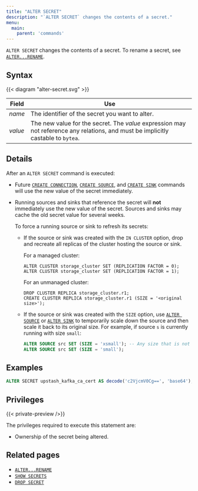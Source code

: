 ```yaml
---
title: "ALTER SECRET"
description: "`ALTER SECRET` changes the contents of a secret."
menu:
  main:
    parent: 'commands'
---
```


`ALTER SECRET` changes the contents of a secret. To rename a secret, see [`ALTER...RENAME`](/sql/alter-rename/).

## Syntax

{{< diagram "alter-secret.svg" >}}

Field | Use
------|-----
_name_ | The identifier of the secret you want to alter.
_value_ | The new value for the secret. The _value_ expression may not reference any relations, and must be implicitly castable to `bytea`.

## Details

After an `ALTER SECRET` command is executed:

  * Future [`CREATE CONNECTION`], [`CREATE SOURCE`], and [`CREATE SINK`]
    commands will use the new value of the secret immediately.

  * Running sources and sinks that reference the secret will **not** immediately
    use the new value of the secret. Sources and sinks may cache the old secret
    value for several weeks.

    To force a running source or sink to refresh its secrets:

      * If the source or sink was created with the `IN CLUSTER` option, drop and
        recreate all replicas of the cluster hosting the source or sink.

        For a managed cluster:

        ```
        ALTER CLUSTER storage_cluster SET (REPLICATION FACTOR = 0);
        ALTER CLUSTER storage_cluster SET (REPLICATION FACTOR = 1);
        ```

        For an unmanaged cluster:

        ```
        DROP CLUSTER REPLICA storage_cluster.r1;
        CREATE CLUSTER REPLICA storage_cluster.r1 (SIZE = '<original size>');
        ```

      * If the source or sink was created with the `SIZE` option, use [`ALTER
        SOURCE`] or [`ALTER SINK`] to temporarily scale down the source and then
        scale it back to its original size. For example, if source `s` is
        currently running with size `small`:

        ```sql
        ALTER SOURCE src SET (SIZE = 'xsmall'); -- Any size that is not `small` will work.
        ALTER SOURCE src SET (SIZE = 'small');
        ```

## Examples

```sql
ALTER SECRET upstash_kafka_ca_cert AS decode('c2VjcmV0Cg==', 'base64');
```

## Privileges

{{< private-preview />}}

The privileges required to execute this statement are:

- Ownership of the secret being altered.

## Related pages

- [`ALTER...RENAME`](/sql/alter-rename/)
- [`SHOW SECRETS`](/sql/show-secrets)
- [`DROP SECRET`](/sql/drop-secret)

[`CREATE CONNECTION`]: /sql/create-connection/
[`CREATE SOURCE`]: /sql/create-source
[`CREATE SINK`]: /sql/create-sink
[`ALTER SOURCE`]: /sql/alter-source
[`ALTER SINK`]: /sql/alter-sink
